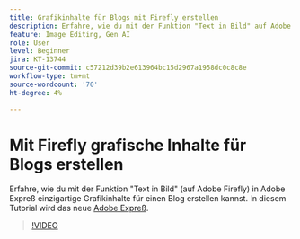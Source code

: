 ```yaml
---
title: Grafikinhalte für Blogs mit Firefly erstellen
description: Erfahre, wie du mit der Funktion "Text in Bild" auf Adobe Firefly basierende Adobe Expreß-Inhalte für einen Blog erstellen kannst.
feature: Image Editing, Gen AI
role: User
level: Beginner
jira: KT-13744
source-git-commit: c57212d39b2e613964bc15d2967a1958dc0c8c8e
workflow-type: tm+mt
source-wordcount: '70'
ht-degree: 4%

---
```


# Mit Firefly grafische Inhalte für Blogs erstellen

Erfahre, wie du mit der Funktion &quot;Text in Bild&quot; (auf Adobe Firefly) in Adobe Expreß einzigartige Grafikinhalte für einen Blog erstellen kannst. In diesem Tutorial wird das neue [Adobe Expreß](https://www.adobe.com/express/).

>[!VIDEO](https://video.tv.adobe.com/v/3422408?quality=12&learn=on&hidetitle=true)
